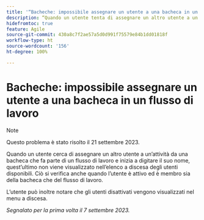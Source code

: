 ```yaml
---
title: '“Bacheche: impossibile assegnare un utente a una bacheca in un flusso di lavoro”'
description: “Quando un utente tenta di assegnare un altro utente a un’attività da una bacheca che fa parte di un flusso di lavoro e inizia a digitare il nome dell’utente, quest’ultimo non viene visualizzato nell’elenco a discesa degli utenti disponibili. Ciò si verifica anche quando l’utente è attivo ed è membro sia della scheda che del flusso di lavoro.”
hidefromtoc: true
feature: Agile
source-git-commit: 430a8c7f2ae57a5d0d991f75579e84b1dd01818f
workflow-type: ht
source-wordcount: '156'
ht-degree: 100%

---
```



# Bacheche: impossibile assegnare un utente a una bacheca in un flusso di lavoro

>[!NOTE]
>
>Questo problema è stato risolto il 21 settembre 2023.

Quando un utente cerca di assegnare un altro utente a un’attività da una bacheca che fa parte di un flusso di lavoro e inizia a digitare il suo nome, quest’ultimo non viene visualizzato nell’elenco a discesa degli utenti disponibili. Ciò si verifica anche quando l’utente è attivo ed è membro sia della bacheca che del flusso di lavoro.

L’utente può inoltre notare che gli utenti disattivati vengono visualizzati nel menu a discesa.

_Segnalato per la prima volta il 7 settembre 2023._
